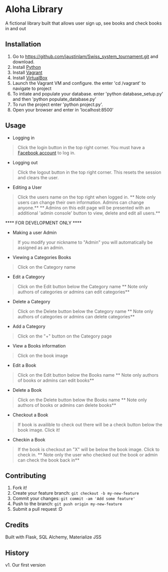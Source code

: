 # Aloha Library
A fictional library built that allows user sign up, see books and check books in and out

## Installation
1. Go to https://github.com/jaustinlam/Swiss_system_tournament.git and download.
2. Install [Python](https://www.python.org/downloads/)
3. Install [Vagrant](https://www.vagrantup.com)
4. Install [VirtualBox](https://www.virtualbox.org)
5. Launch the Vagrant VM and configure. the enter 'cd /vagrant' to navigate to project
6. To intiate and populate your database. enter 'python database_setup.py' and then 'python populate_database.py'
7. To run the project enter 'python project.py'.
8. Open your browser and enter in 'localhost:8500'

## Usage
* Logging in
> Click the login button in the top right corner. You must have a [Facebook account](https://www.facebook.com) to log in.

* Logging out
> Click the logout button in the top right corner. This resets the session and clears the user.

* Editing a User
> Click the users name on the top right when logged in.
> ** Note only users can change their own information. Admins can change anyone.**
> ** Admins on this edit page will be presented with an additional 'admin console' button to view, delete and edit all users.**

**** FOR DEVELOPMENT ONLY ****
* Making a user Admin
> If you modify your nickname to "Admin" you will automatically be assigned as an admin.

* Viewing a Categories Books
> Click on the Category name

* Edit a Category
> Click on the Edit button below the Category name
> ** Note only authors of categories or admins can edit categories**

* Delete a Category
> Click on the Delete button below the Category name
> ** Note only authors of categories or admins can delete categories**

* Add a Category
> Click on the "+" button on the Category page

* View a Books information
> Click on the book image

* Edit a Book
> Click on the Edit button below the Books name
> ** Note only authors of books or admins can edit books**

* Delete a Book
> Click on the Delete button below the Books name
> ** Note only authors of books or admins can delete books**

* Checkout a Book
> If book is availible to check out there will be a check button below the book image. Click it!

* Checkin a Book
> If the book is checkout an "X" will be below the book image. Click to check in.
> ** Note only the user who checked out the book or admin can check the book back in**



## Contributing

1. Fork it!
2. Create your feature branch: `git checkout -b my-new-feature`
3. Commit your changes: `git commit -am 'Add some feature'`
4. Push to the branch: `git push origin my-new-feature`
5. Submit a pull request :D

## Credits
Built with Flask, SQL Alchemy, Materialize JSS

## History

v1. Our first version


